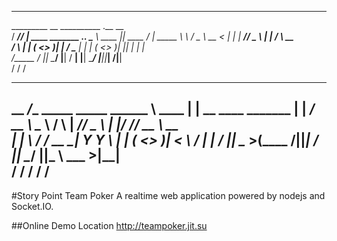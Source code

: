 --------------------------------------------------------------------------------
 _________  __                          __________        .__          __   
 /   _____/_/  |_  ____ _______  ___.__. \______   \ ____  |__|  ____ _/  |_ 
 \_____  \ \   __\/  _ \\_  __ \<   |  |  |     ___//  _ \ |  | /    \\   __\
 /        \ |  | (  <_> )|  | \/ \___  |  |    |   (  <_> )|  ||   |  \|  |  
/_______  / |__|  \____/ |__|    / ____|  |____|    \____/ |__||___|  /|__|  
        \/                       \/                                 \/       
___________                        __________         __                   
\__    ___/____  _____     _____   \______   \ ____  |  | __  ____ _______ 
  |    | _/ __ \ \__  \   /     \   |     ___//  _ \ |  |/ /_/ __ \\_  __ \
  |    | \  ___/  / __ \_|  Y Y  \  |    |   (  <_> )|    < \  ___/ |  | \/
  |____|  \___  >(____  /|__|_|  /  |____|    \____/ |__|_ \ \___  >|__|   
              \/      \/       \/                         \/     \/        
--------------------------------------------------------------------------------


#Story Point Team Poker
A realtime web application powered by nodejs and Socket.IO.

##Online Demo Location
<http://teampoker.jit.su>
